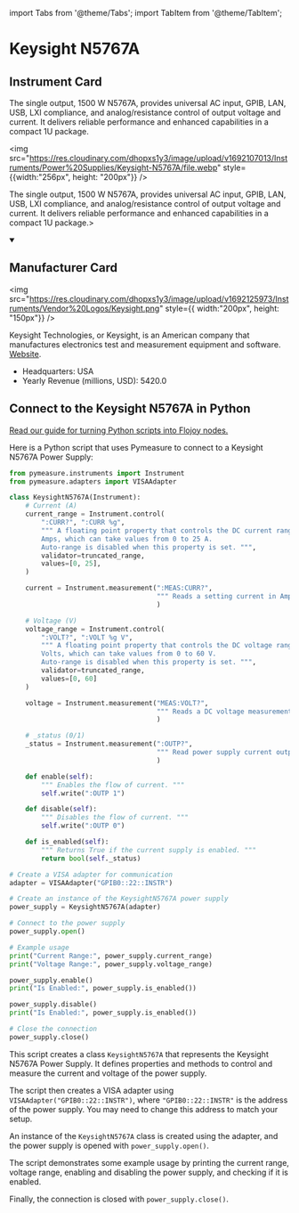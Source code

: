 
import Tabs from '@theme/Tabs';
import TabItem from '@theme/TabItem';

# Keysight N5767A

## Instrument Card

<div className="flex">

<div>

The single output, 1500 W N5767A, provides universal AC input, GPIB, LAN, USB, LXI compliance, and analog/resistance control of output voltage and current. It delivers reliable performance and enhanced capabilities in a compact 1U package.

</div>

<img src="https://res.cloudinary.com/dhopxs1y3/image/upload/v1692107013/Instruments/Power%20Supplies/Keysight-N5767A/file.webp" style={{width:"256px", height: "200px"}} />

</div>

The single output, 1500 W N5767A, provides universal AC input, GPIB, LAN, USB, LXI compliance, and analog/resistance control of output voltage and current. It delivers reliable performance and enhanced capabilities in a compact 1U package.>

<details open>
<summary><h2>Manufacturer Card</h2></summary>

<img src="https://res.cloudinary.com/dhopxs1y3/image/upload/v1692125973/Instruments/Vendor%20Logos/Keysight.png" style={{ width:"200px", height: "150px"}} />

Keysight Technologies, or Keysight, is an American company that manufactures electronics test and measurement equipment and software. <a href="https://www.keysight.com/us/en/home.html">Website</a>.

<ul>
  <li>Headquarters: USA</li>
  <li>Yearly Revenue (millions, USD): 5420.0</li>
</ul>
</details>

## Connect to the Keysight N5767A in Python

[Read our guide for turning Python scripts into Flojoy nodes.](https://docs.flojoy.ai/custom-nodes/creating-custom-node/)


<Tabs>
<TabItem value="Pymeasure" label="Pymeasure">

Here is a Python script that uses Pymeasure to connect to a Keysight N5767A Power Supply:

```python
from pymeasure.instruments import Instrument
from pymeasure.adapters import VISAAdapter

class KeysightN5767A(Instrument):
    # Current (A)
    current_range = Instrument.control(
        ":CURR?", ":CURR %g",
        """ A floating point property that controls the DC current range in
        Amps, which can take values from 0 to 25 A.
        Auto-range is disabled when this property is set. """,
        validator=truncated_range,
        values=[0, 25],
    )

    current = Instrument.measurement(":MEAS:CURR?",
                                     """ Reads a setting current in Amps. """
                                     )

    # Voltage (V)
    voltage_range = Instrument.control(
        ":VOLT?", ":VOLT %g V",
        """ A floating point property that controls the DC voltage range in
        Volts, which can take values from 0 to 60 V.
        Auto-range is disabled when this property is set. """,
        validator=truncated_range,
        values=[0, 60]
    )

    voltage = Instrument.measurement("MEAS:VOLT?",
                                     """ Reads a DC voltage measurement in Volts. """
                                     )

    # _status (0/1)
    _status = Instrument.measurement(":OUTP?",
                                     """ Read power supply current output status. """
                                     )

    def enable(self):
        """ Enables the flow of current. """
        self.write(":OUTP 1")

    def disable(self):
        """ Disables the flow of current. """
        self.write(":OUTP 0")

    def is_enabled(self):
        """ Returns True if the current supply is enabled. """
        return bool(self._status)

# Create a VISA adapter for communication
adapter = VISAAdapter("GPIB0::22::INSTR")

# Create an instance of the KeysightN5767A power supply
power_supply = KeysightN5767A(adapter)

# Connect to the power supply
power_supply.open()

# Example usage
print("Current Range:", power_supply.current_range)
print("Voltage Range:", power_supply.voltage_range)

power_supply.enable()
print("Is Enabled:", power_supply.is_enabled())

power_supply.disable()
print("Is Enabled:", power_supply.is_enabled())

# Close the connection
power_supply.close()
```

This script creates a class `KeysightN5767A` that represents the Keysight N5767A Power Supply. It defines properties and methods to control and measure the current and voltage of the power supply.

The script then creates a VISA adapter using `VISAAdapter("GPIB0::22::INSTR")`, where `"GPIB0::22::INSTR"` is the address of the power supply. You may need to change this address to match your setup.

An instance of the `KeysightN5767A` class is created using the adapter, and the power supply is opened with `power_supply.open()`.

The script demonstrates some example usage by printing the current range, voltage range, enabling and disabling the power supply, and checking if it is enabled.

Finally, the connection is closed with `power_supply.close()`.

</TabItem>
</Tabs>